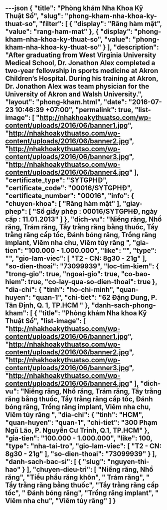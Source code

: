---json
{
    "title": "Phòng khám Nha Khoa Kỹ Thuật Số",
    "slug": "phong-kham-nha-khoa-ky-thuat-so",
    "filter": [
        {
            "display": "Răng hàm mặt",
            "value": "rang-ham-mat"
        },
        {
            "display": "phong-kham-nha-khoa-ky-thuat-so",
            "value": "phong-kham-nha-khoa-ky-thuat-so"
        }
    ],
    "description": "After graduating from West Virginia University Medical School, Dr. Jonathon Alex completed a two-year fellowship in sports medicine at Akron Children’s Hospital. During his training at Akron, Dr. Jonathon Alex was team physician for the University of Akron and Walsh University.",
    "layout": "phong-kham.html",
    "date": "2016-07-23 10:46:39 +07:00",
    "permalink": true,
    "list-image": [
        "http://nhakhoakythuatso.com/wp-content/uploads/2016/06/banner1.jpg",
        "http://nhakhoakythuatso.com/wp-content/uploads/2016/06/banner2.jpg",
        "http://nhakhoakythuatso.com/wp-content/uploads/2016/06/banner3.jpg",
        "http://nhakhoakythuatso.com/wp-content/uploads/2016/06/banner4.jpg"
    ],
    "certificate_type": "SYTGPHĐ",
    "certificate_code": "00016/SYTGPHĐ",
    "certificate_number": "00016",
    "info": {
        "chuyen-khoa": [
            "Răng hàm mặt"
        ],
        "giay-phep": [
            "Số giấy phép : 00016/SYTGPHĐ, ngày cấp : 11.01.2013"
        ]
    },
    "dich-vu": "Niềng răng, Nhổ răng, Trám răng, Tẩy trằng răng bằng thuốc, Tẩy trằng răng cấp tốc, Đánh bóng răng, Trồng răng implant, Viêm nha chu, Viêm tủy răng ",
    "gia-tien": "100.000 - 1.000.000",
    "like": "",
    "type": "",
    "gio-lam-viec": [
        "T2 - CN: 8g30 - 21g"
    ],
    "so-dien-thoai": "73099939",
    "loc-tim-kiem": {
        "trong-gio": true,
        "ngoai-gio": true,
        "co-bao-hiem": true,
        "co-lay-qua-so-dien-thoai": true
    },
    "dia-chi": {
        "tinh": "ho-chi-minh",
        "quan-huyen": "quan-1",
        "chi-tiet": "62 Đặng Dung, P. Tân Định, Q. 1, TP.HCM "
    },
    "danh-sach-phong-kham": [
        {
            "title": "Phòng khám  Nha khoa Kỹ Thuật Số",
            "list-image": [
                "http://nhakhoakythuatso.com/wp-content/uploads/2016/06/banner1.jpg",
                "http://nhakhoakythuatso.com/wp-content/uploads/2016/06/banner2.jpg",
                "http://nhakhoakythuatso.com/wp-content/uploads/2016/06/banner3.jpg",
                "http://nhakhoakythuatso.com/wp-content/uploads/2016/06/banner4.jpg"
            ],
            "dich-vu": "Niềng răng, Nhổ răng, Trám răng, Tẩy trằng răng bằng thuốc, Tẩy trằng răng cấp tốc, Đánh bóng răng, Trồng răng implant, Viêm nha chu, Viêm tủy răng ",
            "dia-chi": {
                "tinh": "HCM",
                "quan-huyen": "quan-1",
                "chi-tiet": "300 Phạm Ngũ Lão, P. Nguyễn Cư Trinh, Q.1, TP.HCM"
            },
            "gia-tien": "100.000 - 1.000.000",
            "like": 100,
            "type": "nha-tai-tro",
            "gio-lam-viec": [
                "T2 - CN: 8g30 - 21g"
            ],
            "so-dien-thoai": "73099939"
        }
    ],
    "danh-sach-bac-si": [
        {
            "slug": "nguyen-thi-hao"
        }
    ],
    "chuyen-dieu-tri": [
        "Niềng răng, Nhổ răng",
        "Tiểu phẩu răng khôn",
        " Trám răng",
        " Tẩy trằng răng bằng thuốc",
        "Tẩy trằng răng cấp tốc",
        " Đánh bóng răng",
        "Trồng răng implant",
        " Viêm nha chu",
        "Viêm tủy răng"
    ]
}
---
